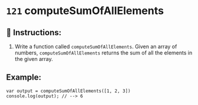 # `121` computeSumOfAllElements

## 📝 Instructions:

1. Write a function called `computeSumOfAllElements`. Given an array of numbers, `computeSumOfAllElements` returns the sum of all the elements in the given array.

## Example:

```Js
var output = computeSumOfAllElements([1, 2, 3])
console.log(output); // --> 6
```